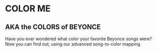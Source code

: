 # COLOR ME
## AKA the COLORS of BEYONCE

Have you ever wondered what color your favorite Beyonce songs were? Now you can
find out, using our advanced song-to-color mapping.
